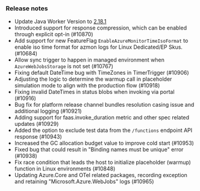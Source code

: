 ### Release notes

<!-- Please add your release notes in the following format:
- My change description (#PR)
-->

- Update Java Worker Version to [2.18.1](https://github.com/Azure/azure-functions-java-worker/releases/tag/2.18.1)
- Introduced support for response compression, which can be enabled through explicit opt-in (#10870)
- Add support for new FeatureFlag `EnableAzureMonitorTimeIsoFormat` to enable iso time format for azmon logs for Linux Dedicated/EP Skus. (#10684)
- Allow sync trigger to happen in managed environment when `AzureWebJobsStorage` is not set (#10767)
- Fixing default DateTime bug with TimeZones in TimerTrigger (#10906)
- Adjusting the logic to determine the warmup call in placeholder simulation mode to align with the production flow (#10918)
- Fixing invalid DateTimes in status blobs when invoking via portal (#10916)
- Bug fix for platform release channel bundles resolution casing issue and additional logging (#10921)
- Adding support for faas.invoke_duration metric and other spec related updates (#10929)
- Added the option to exclude test data from the `/functions` endpoint API response (#10943)
- Increased the GC allocation budget value to improve cold start (#10953)
- Fixed bug that could result in "Binding names must be unique" error (#10938)
- Fix race condition that leads the host to initialize placeholder (warmup) function in Linux environments (#10848)
- Updating Azure.Core and OTel related packages, recording exception and retaining "Microsoft.Azure.WebJobs" logs  (#10965)